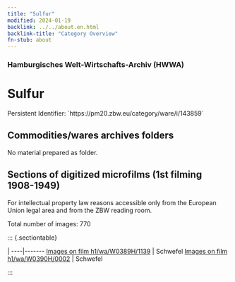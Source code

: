 ```yaml
---
title: "Sulfur"
modified: 2024-01-19
backlink: ../../about.en.html
backlink-title: "Category Overview"
fn-stub: about
---
```


### Hamburgisches Welt-Wirtschafts-Archiv (HWWA)

# Sulfur

<div class="hint">Persistent Identifier: `https://pm20.zbw.eu/category/ware/i/143859`</div>







## Commodities/wares archives folders





No material prepared as folder.



<a id="filmsections" />

## Sections of digitized microfilms (1st filming 1908-1949)

<p>For intellectual property law reasons accessible only from the European Union legal area and from the ZBW reading room.</p>



<p>Total number of images: 770</p>




::: {.sectiontable}

 | 
----|-------
<a class="btn" href="https://pm20.zbw.eu/film/h1/wa/W0389H/1139" rel="nofollow">Images on film h1/wa/W0389H/1139</a> | Schwefel
<a class="btn" href="https://pm20.zbw.eu/film/h1/wa/W0390H/0002" rel="nofollow">Images on film h1/wa/W0390H/0002</a> | Schwefel


:::

















